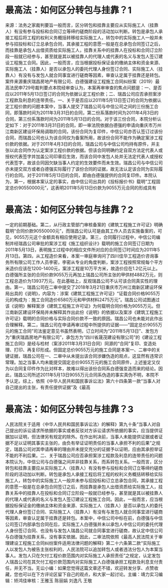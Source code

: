 # 最高法：如何区分转包与挂靠？1

来源：法务之家裁判要旨一般而言，区分转包和挂靠主要应从实际施工人（挂靠人）有没有参与投标和合同订立等缔约磋商阶段的活动加以判断。转包是承包人承接工程后将工程的权利义务概括转移给实际施工人，转包中的实际施工人一般并未参与招投标和订立总承包合同，其承接工程的意愿一般是在总承包合同签订之后，而挂靠是承包人出借资质给实际施工人，挂靠关系中的挂靠人在投标和合同订立阶段一般就已经参与，甚至就是其以被挂靠人的代理人或代表的名义与发包人签订建设工程施工合同。因此，一般而言，应当根据投标保证金的缴纳主体和资金来源、实际施工人（挂靠人）是否以承包人的委托代理人身份签订合同、实际施工人（挂靠人）有没有与发包人就合同事宜进行磋商等因素，审查认定属于挂靠还是转包。案件来源重庆瑞昌房地产有限公司、白德强建设工程施工合同纠纷案（2019）最高法民申729号裁判要点本院经审查认为，本案再审审查的焦点问题是：一、是否应以2011年5月13日签订的合同为依据认定工程价款；二、瑞昌公司应否承担案涉工程款及利息的连带责任。一、关于是否应以2011年5月13日签订的合同为依据认定工程价款的问题本案中，当事人提交了瑞昌公司与中信公司之间的三份施工合同，即落款时间为2011年3月31日的合同，第二份系落款时间为2011年4月3日的合同，第三份系落款时间为2011年5月13日的合同。对于该三份合同，本院分析认定如下：对于2011年3月31日的合同，即一审法院依据白德强的申请向重庆市万州江南新区建设环保局调取的合同，该份合同为复印件，中信公司亦否认签订过该份合同，而瑞昌公司也认为该合同仅为备案所用，故该份合同不能作为确定案涉工程价款的依据。对于2011年4月3日的合同，瑞昌公司与中信公司均持有原件，并主张以此合同作为认定案涉工程价款的依据。但该合同明确约定自双方法定代表人或授权代表签字并加盖公司印章后生效，而该合同中发包人处并无法定代表人或授权代表签字，故该合同因欠缺当事人约定的生效要件而未生效。瑞昌公司与中信公司亦未提交双方或者白德强实际履行了该份合同的证据，故无法认定该合同为实际履行的合同。对于2011年5月13日的合同，即由白德强提供的合同复印件。本院认为，第一，根据本案认定的事实，由中信公司出具的《投标报价书》载明“工程固定总价90550000元”，这表明2011年5月13日价款为9055万元合同的形成具有

# 最高法：如何区分转包与挂靠？2

一定的前期基础。第二，从行政主管部门审核备案的《建筑工程施工许可证》明确载明“合同价款90550000元”，而瑞昌公司认可是由其工作人员去实施备案的，可见，9055万元这个金额具有相应使用记录。第三，合同履行过程中，中信公司编制并经瑞昌公司审批的案涉工程《施工组织设计》载明的施工合同签订日期为2011年5月13日，表明施工过程中的相应文件所对应的合同签订时间应为2011年5月13日。第四，从工程造价来看，本案一审庭审询问了四川佳华工程造价咨询事务所有限公司工作人员李密，李密从专业的角度判断，案涉工程按照常规每个平方米造价应该在1200-1400元，案涉工程是10万平方米，故造价应在1.2亿元以上。白德强所主张的合同价款9055万元再加上瑞昌公司所主张的甲供材4882万元，则工程总造价为13937万元。在此基础上，反观瑞昌公司不认可该合同真实性的理由。第一，瑞昌公司在二审中提交了2018年3月21日重庆市万州江南新区建设环保局出具的《说明》，内容为：涉案《建筑工程施工许可证》“证载合同价格9055万元的构成为：施工合同造价6580万元和甲供材料2475万元”。瑞昌公司试图通过该《说明》解释案涉《建筑工程施工许可证》为何载明合同价格为9055万元。但江南新区建设环保局并未解释其作出此份《说明》的依据以及案涉《建筑工程施工许可证》载明的合同价格与实际合同价款不一致的原因。瑞昌公司也未能对此作出合理解释。第二，瑞昌公司在申请再审过程中所提供的证据——“固定总价9055万元的施工合同”司法鉴定意见书虽然表明，订立时间为“2011年5月13日”、发包方为“重庆瑞昌房地产有限公司”，承包方为“四川省晟茂建设有限公司”的《建设工程施工合同》是经与检材（案涉2011年3月31日合同）同源的“合同”复印、变造处理、打印、再复印形成。但固定总价9055万元的施工合同是本案一、二审中的关键证据，瑞昌公司在一、二审中从未提出该合同涉嫌伪造的观点，这显然有违常识常理。加之当事人均未能提交固定总价9055万元的施工合同原件，上述鉴定又仅为以合同复印件作为比对样本，故难以得出该份合同系白德强变造而来的结论。因此，瑞昌公司所述2011年5月13日9055万元合同系伪造的事实真伪不明，本院不予认定。综上，依照《中华人民共和国民事诉讼法》第六十四条第一款“当事人对自己提出的主张，有责任提供证据”及《最高

# 最高法：如何区分转包与挂靠？3

人民法院关于适用〈中华人民共和国民事诉讼法〉的解释》第九十条“当事人对自己提出的诉讼请求所依据的事实或者反驳对方诉讼请求所依据的事实，应当提供证据加以证明，但法律另有规定的除外。在作出判决前，当事人未能提供证据或者证据不足以证明其事实主张的，由负有举证证明责任的当事人承担不利的后果”之规定，瑞昌公司对其申请再审的理由并未提交充分的证据予以证明，应由其承担举证不能的不利后果。二、关于瑞昌公司应否承担案涉工程款及利息的连带责任的问题本院认为，中信公司与白德强之间并非挂靠关系，而系转包关系。一般而言，区分转包和挂靠主要应从实际施工人（挂靠人）有没有参与投标和合同订立等缔约磋商阶段的活动加以判断。转包是承包人承接工程后将工程的权利义务概括转移给实际施工人，转包中的实际施工人一般并未参与招投标和订立总承包合同，其承接工程的意愿一般是在总承包合同签订之后，而挂靠是承包人出借资质给实际施工人，挂靠关系中的挂靠人在投标和合同订立阶段一般就已经参与，甚至就是其以被挂靠人的代理人或代表的名义与发包人签订建设工程施工合同。因此，一般而言，应当根据投标保证金的缴纳主体和资金来源、实际施工人（挂靠人）是否以承包人的委托代理人身份签订合同、实际施工人（挂靠人）有没有与发包人就合同事宜进行磋商等因素，审查认定属于挂靠还是转包。本案中，中信公司中标在前，白德强与中信公司签订内部承包合同在后，实际施工人白德强并未以承包人中信公司的委托代理人身份签订合同、也没有与发包人瑞昌公司就合同事宜进行磋商，故认定中信公司与白德强为挂靠关系，没有事实依据。因此，二审法院依照《最高人民法院关于审理建设工程施工合同纠纷案件适用法律问题的解释》第二十六条第二款“实际施工人以发包人为被告主张权利的，人民法院可以追加转包人或者违法分包人为本案当事人。发包人只在欠付工程价款范围内对实际施工人承担责任”之规定，认定发包人瑞昌公司在其欠付工程价款范围内对实际施工人白德强承担工程款及利息支付责任，并无不当。无讼小编：如果您觉得这篇文章还不错，欢迎转发分享、点赞收藏，您也可以在下方评论区留下自己的观点，和大家一起讨论。主编：靖力实习编辑：矫鸿佳审核：王雅玉 陈丽娟 刘逸凡 王敬

